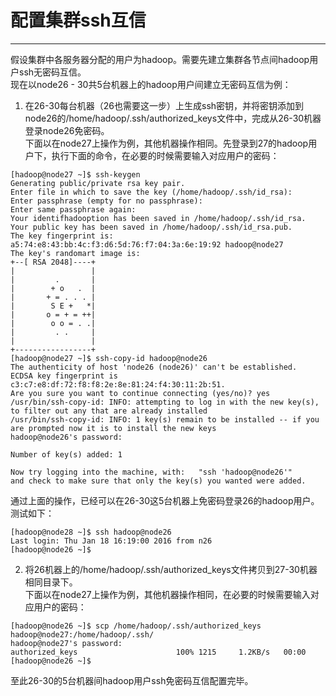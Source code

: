 # 配置集群ssh互信
---

假设集群中各服务器分配的用户为hadoop。需要先建立集群各节点间hadoop用户ssh无密码互信。  
现在以node26 - 30共5台机器上的hadoop用户间建立无密码互信为例：  

1. 在26-30每台机器（26也需要这一步）上生成ssh密钥，并将密钥添加到node26的/home/hadoop/.ssh/authorized_keys文件中，完成从26-30机器登录node26免密码。  
下面以在node27上操作为例，其他机器操作相同。先登录到27的hadoop用户下，执行下面的命令，在必要的时候需要输入对应用户的密码：  

```
[hadoop@node27 ~]$ ssh-keygen 
Generating public/private rsa key pair.
Enter file in which to save the key (/home/hadoop/.ssh/id_rsa): 
Enter passphrase (empty for no passphrase): 
Enter same passphrase again: 
Your identifhadooption has been saved in /home/hadoop/.ssh/id_rsa.
Your public key has been saved in /home/hadoop/.ssh/id_rsa.pub.
The key fingerprint is:
a5:74:e8:43:bb:4c:f3:d6:5d:76:f7:04:3a:6e:19:92 hadoop@node27
The key's randomart image is:
+--[ RSA 2048]----+
|                 |
|         .       |
|        + o   .  |
|       + = . . . |
|        S E +   *|
|       o = + = ++|
|        o o = . .|
|         . .     |
|                 |
+-----------------+
[hadoop@node27 ~]$ ssh-copy-id hadoop@node26
The authenticity of host 'node26 (node26)' can't be established.
ECDSA key fingerprint is c3:c7:e8:df:72:f8:f8:2e:8e:81:24:f4:30:11:2b:51.
Are you sure you want to continue connecting (yes/no)? yes
/usr/bin/ssh-copy-id: INFO: attempting to log in with the new key(s), to filter out any that are already installed
/usr/bin/ssh-copy-id: INFO: 1 key(s) remain to be installed -- if you are prompted now it is to install the new keys
hadoop@node26's password: 

Number of key(s) added: 1

Now try logging into the machine, with:   "ssh 'hadoop@node26'"
and check to make sure that only the key(s) you wanted were added.
```

通过上面的操作，已经可以在26-30这5台机器上免密码登录26的hadoop用户。测试如下：  
```
[hadoop@node28 ~]$ ssh hadoop@node26
Last login: Thu Jan 18 16:19:00 2016 from n26
[hadoop@node26 ~]$
```

2. 将26机器上的/home/hadoop/.ssh/authorized_keys文件拷贝到27-30机器相同目录下。  
下面以在node27上操作为例，其他机器操作相同，在必要的时候需要输入对应用户的密码：  
```
[hadoop@node26 ~]$ scp /home/hadoop/.ssh/authorized_keys hadoop@node27:/home/hadoop/.ssh/
hadoop@node27's password: 
authorized_keys                      100% 1215     1.2KB/s   00:00    
[hadoop@node26 ~]$
```


至此26-30的5台机器间hadoop用户ssh免密码互信配置完毕。
